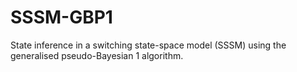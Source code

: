 # SSSM-GBP1
State inference in a switching state-space model (SSSM) using the generalised pseudo-Bayesian 1 algorithm.
